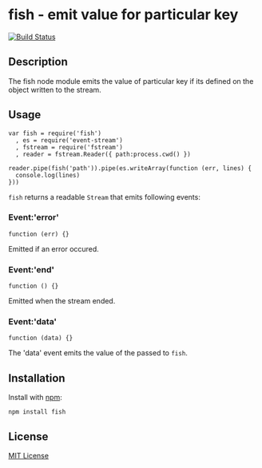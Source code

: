 # fish - emit value for particular key

[![Build Status](https://secure.travis-ci.org/michaelnisi/fish.png)](http://travis-ci.org/michaelnisi/fish)

## Description

The fish node module emits the value of particular key if its defined on the object written to the stream.

## Usage

    var fish = require('fish')
      , es = require('event-stream')
      , fstream = require('fstream')
      , reader = fstream.Reader({ path:process.cwd() })

    reader.pipe(fish('path')).pipe(es.writeArray(function (err, lines) {
      console.log(lines)
    }))

`fish` returns a readable `Stream` that emits following events:

### Event:'error'

    function (err) {}

Emitted if an error occured.

### Event:'end'

    function () {}

Emitted when the stream ended.

### Event:'data'

    function (data) {}

The 'data' event emits the value of the passed to `fish`. 

## Installation

Install with [npm](http://npmjs.org/):

    npm install fish

## License

[MIT License](https://raw.github.com/michaelnisi/fish/master/LICENSE)
